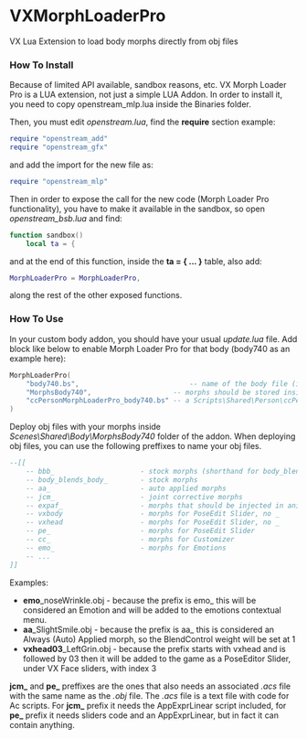 # VXMorphLoaderPro
VX Lua Extension to load body morphs directly from obj files

### How To Install

Because of limited API available, sandbox reasons, etc. VX Morph Loader Pro is a LUA extension, not just a simple LUA Addon. 
In order to install it, you need to copy openstream_mlp.lua inside the Binaries folder.

Then, you must edit *openstream.lua*, find the **require** section 
example: 
```lua
require "openstream_add"
require "openstream_gfx"
```
and add the import for the new file as:
```lua
require "openstream_mlp"
```

Then in order to expose the call for the new code (Morph Loader Pro functionality), you have to make it available in the sandbox, so open *openstream_bsb.lua* and find: 
```lua
function sandbox()
    local ta = {
```

and at the end of this function, inside the **ta = { ... }** table, also add:

```lua    
MorphLoaderPro = MorphLoaderPro,
```
along the rest of the other exposed functions.



### How To Use
In your custom body addon, you should have your usual *update.lua* file.
Add block like below to enable Morph Loader Pro for that body (body740 as an example here):
```lua
MorphLoaderPro(
    "body740.bs",                           -- name of the body file (inside Scenes\Shared\Body folder)
    "MorphsBody740",                    -- morphs should be stored inside an extra folder (inside Scenes\Shared\Body folder), to prevent overriding caused by same name collision
    "ccPersonMorphLoaderPro_body740.bs" -- a Scripts\Shared\Person\ccPerson... file is required for using cc (Customizer) morphs, create it in your addon folder
)
```
Deploy obj files with your morphs inside *Scenes\Shared\Body\MorphsBody740* folder of the addon.
When deploying obj files, you can use the following preffixes to name your obj files.
```lua
--[[ 
    -- bbb_                     - stock morphs (shorthand for body_blends_body)
    -- body_blends_body_        - stock morphs
    -- aa_                      - auto applied morphs
    -- jcm_                     - joint corrective morphs
    -- expaf_                   - morphs that should be injected in anim01 and animface maybe?
    -- vxbody                   - morphs for PoseEdit Slider, no _
    -- vxhead                   - morphs for PoseEdit Slider, no _
    -- pe_                      - morphs for PoseEdit Slider
    -- cc_                      - morphs for Customizer
    -- emo_                     - morphs for Emotions
    -- ...
]]
```

Examples:

+ __emo__\_noseWrinkle.obj - because the prefix is emo_ this will be considered an Emotion and will be added to the emotions contextual menu.
+ __aa__\_SlightSmile.obj - because the prefix is aa_ this is considered an Always (Auto) Applied morph, so the BlendControl weight will be set at 1
+ __vxhead03__\_LeftGrin.obj - because the prefix starts with vxhead and is followed by 03 then it will be added to the game as a PoseEditor Slider, under VX Face sliders, with index 3

**jcm_** and **pe_** preffixes are the ones that also needs an associated *.acs* file with the same name as the *.obj* file. 
The *.acs* file is a text file with code for Ac scripts. For **jcm_** prefix it needs the AppExprLinear script included, for **pe_** prefix it needs sliders code and an AppExprLinear, but in fact it can contain anything.
